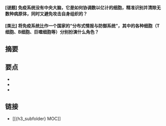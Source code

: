 #### [谜题] 免疫系统没有中央大脑，它是如何协调数以亿计的细胞，精准识别并清除无数种病原体，同时又避免攻击自身组织的？


#### [类比] 将免疫系统比作一个国家的“分布式情报与防御系统”，其中的各种细胞（T细胞、B细胞、巨噬细胞等）分别扮演什么角色？


## 摘要


## 要点

- 
- 
- 

## 链接

- [[{h3_subfolder} MOC]]
